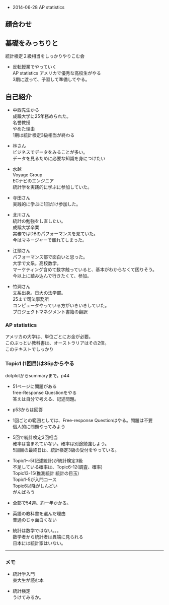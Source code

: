 * 2014-06-28 AP statistics  

## 顔合わせ  

## 基礎をみっちりと  
統計検定２級相当をしっかりやりこむ会  

* 反転授業でやっていく  
AP statistics アメリカで優秀な高校生がやる  
3期に渡って、予習して準備してやる。  

## 自己紹介  
* 中西先生から  
成蹊大学に25年務められた。  
名誉教授  
やめた理由  
1期は統計検定3級相当が終わる  

* 林さん  
ビジネスでデータをみることが多い。  
データを見るために必要な知識を身につけたい  

* 水越  
Voyage Group  
ECナビのエンジニア  
統計学を実践的に学ぶに参加していた。  

* 寺田さん  
実践的に学ぶに1回だけ参加した。  

* 北川さん  
統計の勉強をし直したい。  
成蹊大学卒業  
実務ではDBのパフォーマンスを見ていた。  
今はマネージャーで離れてしまった。  

* 江頭さん  
パフォーマンス部で面白いと思った。  
大学で文系。高校数学。  
マーケティング含めて数字触っていると、基本がわからなくて困りそう。  
今以上に踏み込んで行きたくて、参加。  

* 竹洞さん  
文系出身。日大の法学部。  
25まで司法事務所  
コンピュータやっている方がいきいきしていた。  
プロジェクトマネジメント書籍の翻訳  

### AP statistics  
アメリカの大学は、単位ごとにお金が必要。  
このぶっとい教科書は、オーストラリアはその2倍。  
このテキストでしっかり

### Topic1 (1回目)は35pからやる  
dotplotからsummaryまで。p44  

* 51ページに問題がある  
free-Response Questionをやる  
答えは自分で考える、記述問題。  

* p53からは回答  

* 1回ごとの範囲としては、Free-response Questionはやる。問題は不要  
個人的に問題やってみよう  

* 5回で統計検定3回相当  
確率は含まれていない。確率は別途勉強しよう。  
5回目の最終日は、統計検定3級の受付をやっている。  

* Topic1〜5(記述統計)が統計検定3級  
不足している確率は、Topic6-12(調査、確率)  
Topic13-15(推測統計 統計の目玉)  
Topic1-5が入門コース  
Topic6以降がしんどい  
がんばろう  

* 全部で54週。約一年かかる。  

* 英語の教科書を選んだ理由  
普通のじゃ面白くない  

* 統計は数学ではない。。。  
数学者から統計者は異端に見られる  
日本には統計家はいない。  


----------------
### メモ  
* 統計学入門  
東大生が読む本  

* 統計検定  
うけてみるか。  




